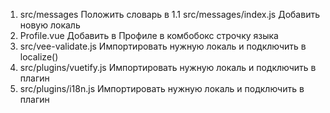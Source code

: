 1. src/messages Положить словарь в 
1.1 src/messages/index.js Добавить новую локаль
2. Profile.vue Добавить в Профиле в комбобокс строчку языка
3. src/vee-validate.js Импортировать нужную локаль и подключить в localize()
4. src/plugins/vuetify.js Импортировать нужную локаль и подключить в плагин
5. src/plugins/i18n.js Импортировать нужную локаль и подключить в плагин
